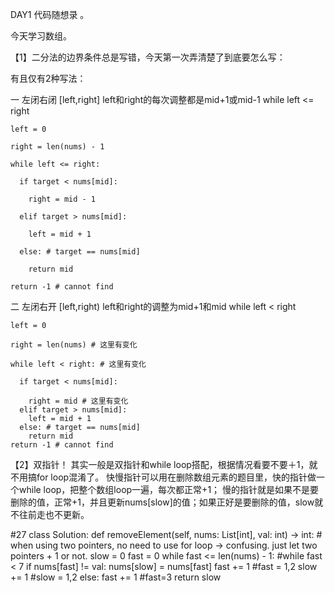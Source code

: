 DAY1 代码随想录 。

今天学习数组。

【1】二分法的边界条件总是写错，今天第一次弄清楚了到底要怎么写：

有且仅有2种写法：

一 左闭右闭 [left,right] left和right的每次调整都是mid+1或mid-1 while left <= right

    left = 0 
    
    right = len(nums) - 1
    
    while left <= right:
    
      if target < nums[mid]:
      
        right = mid - 1
        
      elif target > nums[mid]:
      
        left = mid + 1
        
      else: # target == nums[mid]
      
        return mid
        
    return -1 # cannot find


二 左闭右开 [left,right) left和right的调整为mid+1和mid while left < right 

    left = 0 
    
    right = len(nums) # 这里有变化
    
    while left < right: # 这里有变化
    
      if target < nums[mid]:
      
        right = mid # 这里有变化
      elif target > nums[mid]:
        left = mid + 1
      else: # target == nums[mid]
        return mid
    return -1 # cannot find



【2】双指针！
其实一般是双指针和while loop搭配，根据情况看要不要＋1，就不用搞for loop混淆了。
快慢指针可以用在删除数组元素的题目里，快的指针做一个while loop，把整个数组loop一遍，每次都正常+1；
慢的指针就是如果不是要删除的值，正常+1，并且更新nums[slow]的值；如果正好是要删除的值，slow就不往前走也不更新。

#27
class Solution:
    def removeElement(self, nums: List[int], val: int) -> int:
        # when using two pointers, no need to use for loop -> confusing. just let two pointers + 1 or not.
        slow = 0
        fast = 0
        while fast <= len(nums) - 1: #while fast < 7
            if nums[fast] != val: 
                nums[slow] = nums[fast]
                fast += 1 #fast = 1,2
                slow += 1 #slow = 1,2
            else:
                fast += 1 #fast=3
        return slow

